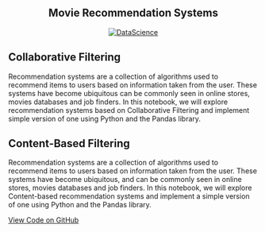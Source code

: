<h2 align="center"> Movie Recommendation Systems </h2>
<p align="center">
  <a href="https://geniuslifedesign.github.io/Projects.github.io/Movie_Recommendation_Systems">
    <img alt="DataScience" title="DataScience" src="https://geniuslifedesign.github.io/Projects.github.io/assets/img/movie-recommendation.png">
  </a>
</p>

<h2>Collaborative Filtering</h2>
Recommendation systems are a collection of algorithms used to recommend items to users based on information taken from the user. These systems have become ubiquitous can be commonly seen in online stores, movies databases and job finders. In this notebook, we will explore recommendation systems based on Collaborative Filtering and implement simple version of one using Python and the Pandas library.

<h2>Content-Based Filtering</h2>
Recommendation systems are a collection of algorithms used to recommend items to users based on information taken from the user. These systems have become ubiquitous, and can be commonly seen in online stores, movies databases and job finders. In this notebook, we will explore Content-based recommendation systems and implement a simple version of one using Python and the Pandas library.

  
[View Code on GitHub](https://github.com/geniuslifedesign/Projects.github.io/tree/master/Movie_Recommendation_Systems)
 